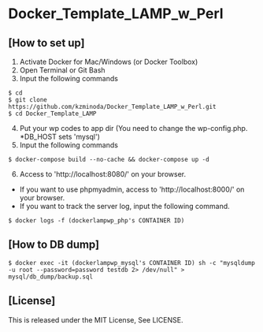 # Docker_Template_LAMP_w_Perl

## [How to set up]
1. Activate Docker for Mac/Windows (or Docker Toolbox)
2. Open Terminal or Git Bash
3. Input the following commands
```
$ cd
$ git clone https://github.com/kzminoda/Docker_Template_LAMP_w_Perl.git
$ cd Docker_Template_LAMP
```
4. Put your wp codes to app dir (You need to change the wp-config.php. *DB_HOST sets 'mysql')
5. Input the following commands
```
$ docker-compose build --no-cache && docker-compose up -d
```
6. Access to 'http://localhost:8080/' on your browser.
  
* If you want to use phpmyadmin, access to 'http://localhost:8000/' on your browser.
* If you want to track the server log, input the following command.
```
$ docker logs -f (dockerlampwp_php's CONTAINER ID)
```

## [How to DB dump]
```
$ docker exec -it (dockerlampwp_mysql's CONTAINER ID) sh -c "mysqldump -u root --password=password testdb 2> /dev/null" > mysql/db_dump/backup.sql
```

## [License]
This is released under the MIT License, See LICENSE.
